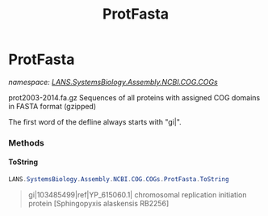 ﻿---
title: ProtFasta
---

# ProtFasta
_namespace: [LANS.SystemsBiology.Assembly.NCBI.COG.COGs](N-LANS.SystemsBiology.Assembly.NCBI.COG.COGs.html)_

prot2003-2014.fa.gz
 Sequences of all proteins with assigned COG domains in FASTA format
 (gzipped)

 The first word of the defline always starts with "gi|<protein-id>".

### Methods

#### ToString
```csharp
LANS.SystemsBiology.Assembly.NCBI.COG.COGs.ProtFasta.ToString
```
>gi|103485499|ref|YP_615060.1| chromosomal replication initiation protein [Sphingopyxis alaskensis RB2256]




